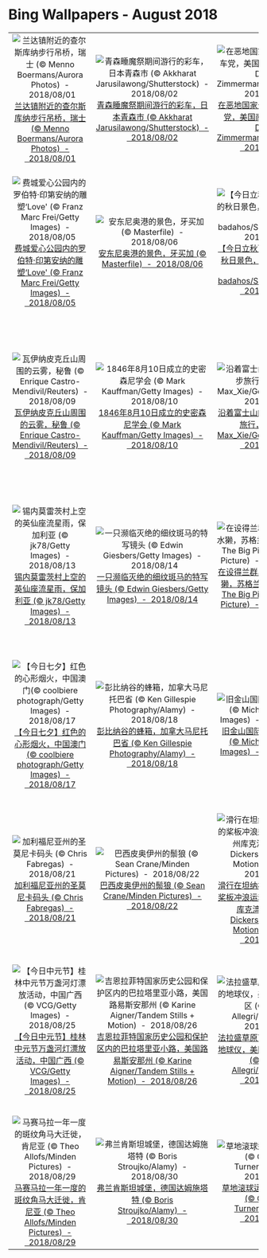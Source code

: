 # Bing Wallpapers - August 2018

| | | | |
|:-------------------------:|:-------------------------:|:-------------------------:|:-------------------------:|
| ![兰达镇附近的查尔斯库纳步行吊桥，瑞士 (© Menno Boermans/Aurora Photos)  -  2018/08/01](https://bing.ee123.net/img/cn/fhd/2018/08/01.jpg)[兰达镇附近的查尔斯库纳步行吊桥，瑞士 (© Menno Boermans/Aurora Photos)  -  2018/08/01](https://bing.ee123.net/img/cn/fhd/2018/08/01.jpg) | ![青森睡魔祭期间游行的彩车，日本青森市 (© Akkharat Jarusilawong/Shutterstock)  -  2018/08/02](https://bing.ee123.net/img/cn/fhd/2018/08/02.jpg)[青森睡魔祭期间游行的彩车，日本青森市 (© Akkharat Jarusilawong/Shutterstock)  -  2018/08/02](https://bing.ee123.net/img/cn/fhd/2018/08/02.jpg) | ![在恶地国家公园骑行的飞车党，美国南达科他州 (© David Zimmerman/Masterfile)  -  2018/08/03](https://bing.ee123.net/img/cn/fhd/2018/08/03.jpg)[在恶地国家公园骑行的飞车党，美国南达科他州 (© David Zimmerman/Masterfile)  -  2018/08/03](https://bing.ee123.net/img/cn/fhd/2018/08/03.jpg) | ![节日期间爱丁堡城堡上空的烟花 (© Kevin Carr/Getty Images)  -  2018/08/04](https://bing.ee123.net/img/cn/fhd/2018/08/04.jpg)[节日期间爱丁堡城堡上空的烟花 (© Kevin Carr/Getty Images)  -  2018/08/04](https://bing.ee123.net/img/cn/fhd/2018/08/04.jpg) |
| ![费城爱心公园内的罗伯特·印第安纳的雕塑‘Love' (© Franz Marc Frei/Getty Images)  -  2018/08/05](https://bing.ee123.net/img/cn/fhd/2018/08/05.jpg)[费城爱心公园内的罗伯特·印第安纳的雕塑‘Love' (© Franz Marc Frei/Getty Images)  -  2018/08/05](https://bing.ee123.net/img/cn/fhd/2018/08/05.jpg) | ![安东尼奥港的景色，牙买加 (© Masterfile)  -  2018/08/06](https://bing.ee123.net/img/cn/fhd/2018/08/06.jpg)[安东尼奥港的景色，牙买加 (© Masterfile)  -  2018/08/06](https://bing.ee123.net/img/cn/fhd/2018/08/06.jpg) | ![【今日立秋】美泉宫花园的秋日景色， 奥地利维也纳 (© badahos/Shutterstock)  -  2018/08/07](https://bing.ee123.net/img/cn/fhd/2018/08/07.jpg)[【今日立秋】美泉宫花园的秋日景色， 奥地利维也纳 (© badahos/Shutterstock)  -  2018/08/07](https://bing.ee123.net/img/cn/fhd/2018/08/07.jpg) | ![凯恩戈姆山国家公园内的苏格兰野猫，苏格兰 (© Pete Cairns/Minden Pictures)  -  2018/08/08](https://bing.ee123.net/img/cn/fhd/2018/08/08.jpg)[凯恩戈姆山国家公园内的苏格兰野猫，苏格兰 (© Pete Cairns/Minden Pictures)  -  2018/08/08](https://bing.ee123.net/img/cn/fhd/2018/08/08.jpg) |
| ![瓦伊纳皮克丘山周围的云雾，秘鲁 (© Enrique Castro-Mendivil/Reuters)  -  2018/08/09](https://bing.ee123.net/img/cn/fhd/2018/08/09.jpg)[瓦伊纳皮克丘山周围的云雾，秘鲁 (© Enrique Castro-Mendivil/Reuters)  -  2018/08/09](https://bing.ee123.net/img/cn/fhd/2018/08/09.jpg) | ![1846年8月10日成立的史密森尼学会 (© Mark Kauffman/Getty Images)  -  2018/08/10](https://bing.ee123.net/img/cn/fhd/2018/08/10.jpg)[1846年8月10日成立的史密森尼学会 (© Mark Kauffman/Getty Images)  -  2018/08/10](https://bing.ee123.net/img/cn/fhd/2018/08/10.jpg) | ![沿着富士山的吉田步道徒步旅行，日本 (© Max_Xie/Getty Images)  -  2018/08/11](https://bing.ee123.net/img/cn/fhd/2018/08/11.jpg)[沿着富士山的吉田步道徒步旅行，日本 (© Max_Xie/Getty Images)  -  2018/08/11](https://bing.ee123.net/img/cn/fhd/2018/08/11.jpg) | ![【今日世界大象日】克鲁格国家公园内的大象，南非 (© Yva Momatiuk and John Eastcott/Minden Pictures)  -  2018/08/12](https://bing.ee123.net/img/cn/fhd/2018/08/12.jpg)[【今日世界大象日】克鲁格国家公园内的大象，南非 (© Yva Momatiuk and John Eastcott/Minden Pictures)  -  2018/08/12](https://bing.ee123.net/img/cn/fhd/2018/08/12.jpg) |
| ![锡内莫雷茨村上空的英仙座流星雨，保加利亚 (© jk78/Getty Images)  -  2018/08/13](https://bing.ee123.net/img/cn/fhd/2018/08/13.jpg)[锡内莫雷茨村上空的英仙座流星雨，保加利亚 (© jk78/Getty Images)  -  2018/08/13](https://bing.ee123.net/img/cn/fhd/2018/08/13.jpg) | ![一只濒临灭绝的细纹斑马的特写镜头 (© Edwin Giesbers/Getty Images)  -  2018/08/14](https://bing.ee123.net/img/cn/fhd/2018/08/14.jpg)[一只濒临灭绝的细纹斑马的特写镜头 (© Edwin Giesbers/Getty Images)  -  2018/08/14](https://bing.ee123.net/img/cn/fhd/2018/08/14.jpg) | ![在设得兰群岛休憩的欧亚水獭，苏格兰 (© Scotland: The Big Picture/Minden Picture)  -  2018/08/15](https://bing.ee123.net/img/cn/fhd/2018/08/15.jpg)[在设得兰群岛休憩的欧亚水獭，苏格兰 (© Scotland: The Big Picture/Minden Picture)  -  2018/08/15](https://bing.ee123.net/img/cn/fhd/2018/08/15.jpg) | ![天际线公园内的过山车，德国巴伐利亚 (© Karl-Josef Hildenbrand/Getty Images)  -  2018/08/16](https://bing.ee123.net/img/cn/fhd/2018/08/16.jpg)[天际线公园内的过山车，德国巴伐利亚 (© Karl-Josef Hildenbrand/Getty Images)  -  2018/08/16](https://bing.ee123.net/img/cn/fhd/2018/08/16.jpg) |
| ![【今日七夕】红色的心形烟火，中国澳门(© coolbiere photograph/Getty Images)  -  2018/08/17](https://bing.ee123.net/img/cn/fhd/2018/08/17.jpg)[【今日七夕】红色的心形烟火，中国澳门(© coolbiere photograph/Getty Images)  -  2018/08/17](https://bing.ee123.net/img/cn/fhd/2018/08/17.jpg) | ![彭比纳谷的蜂箱，加拿大马尼托巴省 (© Ken Gillespie Photography/Alamy)  -  2018/08/18](https://bing.ee123.net/img/cn/fhd/2018/08/18.jpg)[彭比纳谷的蜂箱，加拿大马尼托巴省 (© Ken Gillespie Photography/Alamy)  -  2018/08/18](https://bing.ee123.net/img/cn/fhd/2018/08/18.jpg) | ![旧金山国际机场的鸟瞰图 (© Michael H/Getty Images)  -  2018/08/19](https://bing.ee123.net/img/cn/fhd/2018/08/19.jpg)[旧金山国际机场的鸟瞰图 (© Michael H/Getty Images)  -  2018/08/19](https://bing.ee123.net/img/cn/fhd/2018/08/19.jpg) | ![凯恩戈姆山国家公园里的一只松貂，苏格兰 (© SCOTLAND: The Big Picture/Minden Pictures)  -  2018/08/20](https://bing.ee123.net/img/cn/fhd/2018/08/20.jpg)[凯恩戈姆山国家公园里的一只松貂，苏格兰 (© SCOTLAND: The Big Picture/Minden Pictures)  -  2018/08/20](https://bing.ee123.net/img/cn/fhd/2018/08/20.jpg) |
| ![加利福尼亚州的圣莫尼卡码头 (© Chris Fabregas)  -  2018/08/21](https://bing.ee123.net/img/cn/fhd/2018/08/21.jpg)[加利福尼亚州的圣莫尼卡码头 (© Chris Fabregas)  -  2018/08/21](https://bing.ee123.net/img/cn/fhd/2018/08/21.jpg) | ![巴西皮奥伊州的鬃狼 (© Sean Crane/Minden Pictures)  -  2018/08/22](https://bing.ee123.net/img/cn/fhd/2018/08/22.jpg)[巴西皮奥伊州的鬃狼 (© Sean Crane/Minden Pictures)  -  2018/08/22](https://bing.ee123.net/img/cn/fhd/2018/08/22.jpg) | ![滑行在坦纳根海湾涌浪中的桨板冲浪运动，阿拉斯加州库克湾 (© Scott Dickerson/Tandem Motion + Stills)  -  2018/08/23](https://bing.ee123.net/img/cn/fhd/2018/08/23.jpg)[滑行在坦纳根海湾涌浪中的桨板冲浪运动，阿拉斯加州库克湾 (© Scott Dickerson/Tandem Motion + Stills)  -  2018/08/23](https://bing.ee123.net/img/cn/fhd/2018/08/23.jpg) | ![法国芒通 (© Timo Christ/Alamy)  -  2018/08/24](https://bing.ee123.net/img/cn/fhd/2018/08/24.jpg)[法国芒通 (© Timo Christ/Alamy)  -  2018/08/24](https://bing.ee123.net/img/cn/fhd/2018/08/24.jpg) |
| ![【今日中元节】桂林中元节万盏河灯漂放活动，中国广西 (© VCG/Getty Images)  -  2018/08/25](https://bing.ee123.net/img/cn/fhd/2018/08/25.jpg)[【今日中元节】桂林中元节万盏河灯漂放活动，中国广西 (© VCG/Getty Images)  -  2018/08/25](https://bing.ee123.net/img/cn/fhd/2018/08/25.jpg) | ![吉恩拉菲特国家历史公园和保护区内的巴拉塔里亚小路，美国路易斯安那州 (© Karine Aigner/Tandem Stills + Motion)  -  2018/08/26](https://bing.ee123.net/img/cn/fhd/2018/08/26.jpg)[吉恩拉菲特国家历史公园和保护区内的巴拉塔里亚小路，美国路易斯安那州 (© Karine Aigner/Tandem Stills + Motion)  -  2018/08/26](https://bing.ee123.net/img/cn/fhd/2018/08/26.jpg) | ![法拉盛草原可乐娜公园内的地球仪，美国纽约市皇后区 (© Carlo Allegri/Reuters)  -  2018/08/27](https://bing.ee123.net/img/cn/fhd/2018/08/27.jpg)[法拉盛草原可乐娜公园内的地球仪，美国纽约市皇后区 (© Carlo Allegri/Reuters)  -  2018/08/27](https://bing.ee123.net/img/cn/fhd/2018/08/27.jpg) | ![Musgrave铅笔公司生产的黄色铅笔，美国田纳西州谢尔比维尔市 (© Luke Sharrett/Getty Images)  -  2018/08/28](https://bing.ee123.net/img/cn/fhd/2018/08/28.jpg)[Musgrave铅笔公司生产的黄色铅笔，美国田纳西州谢尔比维尔市 (© Luke Sharrett/Getty Images)  -  2018/08/28](https://bing.ee123.net/img/cn/fhd/2018/08/28.jpg) |
| ![马赛马拉一年一度的斑纹角马大迁徙，肯尼亚 (© Theo Allofs/Minden Pictures)  -  2018/08/29](https://bing.ee123.net/img/cn/fhd/2018/08/29.jpg)[马赛马拉一年一度的斑纹角马大迁徙，肯尼亚 (© Theo Allofs/Minden Pictures)  -  2018/08/29](https://bing.ee123.net/img/cn/fhd/2018/08/29.jpg) | ![弗兰肯斯坦城堡，德国达姆施塔特 (© Boris Stroujko/Alamy)  -  2018/08/30](https://bing.ee123.net/img/cn/fhd/2018/08/30.jpg)[弗兰肯斯坦城堡，德国达姆施塔特 (© Boris Stroujko/Alamy)  -  2018/08/30](https://bing.ee123.net/img/cn/fhd/2018/08/30.jpg) | ![草地滚球运动的特写镜头 (© Graham Turner/Alamy)  -  2018/08/31](https://bing.ee123.net/img/cn/fhd/2018/08/31.jpg)[草地滚球运动的特写镜头 (© Graham Turner/Alamy)  -  2018/08/31](https://bing.ee123.net/img/cn/fhd/2018/08/31.jpg) |  |
